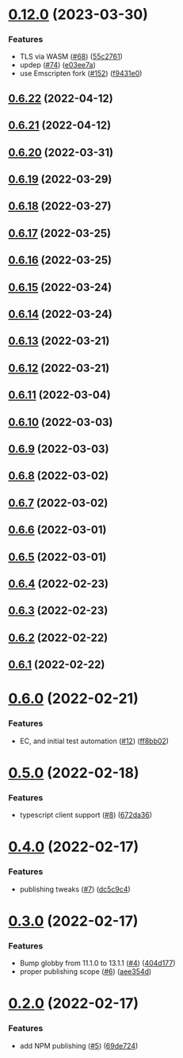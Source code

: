 # [0.12.0](https://github.com/openziti/libcrypto.js/compare/v0.6.22...v0.12.0) (2023-03-30)


### Features

* TLS via WASM ([#68](https://github.com/openziti/libcrypto.js/issues/68)) ([55c2761](https://github.com/openziti/libcrypto.js/commit/55c276115b3c8ad21d589ba850ceef925ae03871))
* updep ([#74](https://github.com/openziti/libcrypto.js/issues/74)) ([e03ee7a](https://github.com/openziti/libcrypto.js/commit/e03ee7a054e3e16ccdebe59d72d41eda949108ec))
* use Emscripten fork ([#152](https://github.com/openziti/libcrypto.js/issues/152)) ([f9431e0](https://github.com/openziti/libcrypto.js/commit/f9431e0f0baf75f137e469dbf7dda7e3995aa4f2))



## [0.6.22](https://github.com/openziti/libcrypto.js/compare/v0.6.21...v0.6.22) (2022-04-12)



## [0.6.21](https://github.com/openziti/libcrypto.js/compare/v0.6.20...v0.6.21) (2022-04-12)



## [0.6.20](https://github.com/openziti/libcrypto.js/compare/v0.6.19...v0.6.20) (2022-03-31)



## [0.6.19](https://github.com/openziti/libcrypto.js/compare/v0.6.18...v0.6.19) (2022-03-29)



## [0.6.18](https://github.com/openziti/libcrypto.js/compare/v0.6.17...v0.6.18) (2022-03-27)



## [0.6.17](https://github.com/openziti/libcrypto.js/compare/v0.6.16...v0.6.17) (2022-03-25)



## [0.6.16](https://github.com/openziti/libcrypto.js/compare/v0.6.15...v0.6.16) (2022-03-25)



## [0.6.15](https://github.com/openziti/libcrypto.js/compare/v0.6.14...v0.6.15) (2022-03-24)



## [0.6.14](https://github.com/openziti/libcrypto.js/compare/v0.6.13...v0.6.14) (2022-03-24)



## [0.6.13](https://github.com/openziti/libcrypto.js/compare/v0.6.12...v0.6.13) (2022-03-21)



## [0.6.12](https://github.com/openziti/libcrypto.js/compare/v0.6.11...v0.6.12) (2022-03-21)



## [0.6.11](https://github.com/openziti/libcrypto.js/compare/v0.6.10...v0.6.11) (2022-03-04)



## [0.6.10](https://github.com/openziti/libcrypto.js/compare/v0.6.9...v0.6.10) (2022-03-03)



## [0.6.9](https://github.com/openziti/libcrypto.js/compare/v0.6.8...v0.6.9) (2022-03-03)



## [0.6.8](https://github.com/openziti/libcrypto.js/compare/v0.6.7...v0.6.8) (2022-03-02)



## [0.6.7](https://github.com/openziti/libcrypto.js/compare/v0.6.6...v0.6.7) (2022-03-02)



## [0.6.6](https://github.com/openziti/libcrypto.js/compare/v0.6.5...v0.6.6) (2022-03-01)



## [0.6.5](https://github.com/openziti/libcrypto.js/compare/v0.6.4...v0.6.5) (2022-03-01)



## [0.6.4](https://github.com/openziti/libcrypto.js/compare/v0.6.3...v0.6.4) (2022-02-23)



## [0.6.3](https://github.com/openziti/libcrypto.js/compare/v0.6.2...v0.6.3) (2022-02-23)



## [0.6.2](https://github.com/openziti/libcrypto.js/compare/v0.6.1...v0.6.2) (2022-02-22)



## [0.6.1](https://github.com/openziti/libcrypto.js/compare/v0.6.0...v0.6.1) (2022-02-22)



# [0.6.0](https://github.com/openziti/libcrypto.js/compare/v0.5.0...v0.6.0) (2022-02-21)


### Features

* EC, and initial test automation ([#12](https://github.com/openziti/libcrypto.js/issues/12)) ([ff8bb02](https://github.com/openziti/libcrypto.js/commit/ff8bb0209207330dcae10d9c0f56c918b5ba9b6e))



# [0.5.0](https://github.com/openziti/libcrypto.js/compare/v0.4.0...v0.5.0) (2022-02-18)


### Features

* typescript client support ([#8](https://github.com/openziti/libcrypto.js/issues/8)) ([672da36](https://github.com/openziti/libcrypto.js/commit/672da36657625ac1ebebed216478d36e0e17745b))



# [0.4.0](https://github.com/openziti/libcrypto.js/compare/v0.3.0...v0.4.0) (2022-02-17)


### Features

* publishing tweaks ([#7](https://github.com/openziti/libcrypto.js/issues/7)) ([dc5c9c4](https://github.com/openziti/libcrypto.js/commit/dc5c9c42486e9611b78972f73624fa92b06d7310))



# [0.3.0](https://github.com/openziti/libcrypto.js/compare/v0.2.0...v0.3.0) (2022-02-17)


### Features

* Bump globby from 11.1.0 to 13.1.1 ([#4](https://github.com/openziti/libcrypto.js/issues/4)) ([404d177](https://github.com/openziti/libcrypto.js/commit/404d17705582c6eaa0502949b9a3d44f2bf789c8))
* proper publishing scope ([#6](https://github.com/openziti/libcrypto.js/issues/6)) ([aee354d](https://github.com/openziti/libcrypto.js/commit/aee354d9a16fe4ff3d399db9b38caee368aa4ca6))



# [0.2.0](https://github.com/openziti/libcrypto.js/compare/69de72417ee85299cf2e5d4e19eb1f97f0dd95f3...v0.2.0) (2022-02-17)


### Features

* add NPM publishing ([#5](https://github.com/openziti/libcrypto.js/issues/5)) ([69de724](https://github.com/openziti/libcrypto.js/commit/69de72417ee85299cf2e5d4e19eb1f97f0dd95f3))



